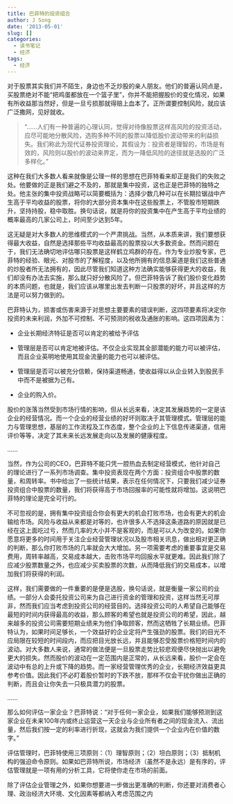 ```yaml
---
title: 巴菲特的投资组合
author: J Song
date: '2013-05-01'
slug: []
categories: 
  - 读书笔记
  - 经济
tags: 
  - 经济
---
```

对于股票其实我们并不陌生，身边也不乏炒股的亲人朋友。他们的普遍认同点是，买股票绝对不能“把鸡蛋都放在一个篮子里”，你并不能把握股价的变化情况，如果有所收益那当然好，但是一旦亏损那就得赔上血本了。正所谓要控制风险，就应该广泛撒网，见好就收。

>“……人们有一种普遍的心理认同，觉得对待像股票这样高风险的投资活动，应尽可能地分散风险，选购多种不同的股票以降低股价波动带来的利益损失。我们称此为现代证券投资理论，其假设为：投资者是理智的，市场是有效的，风险则以股价的波动来界定，而为一降低风险的途径就是选股的广泛多样化。”

这种在我们大多数人看来就像是公理一样的思想在巴菲特看来却正是我们的失败之处。他要做的正是我们避之不及的，那就是集中投资，这也正是巴菲特的独特之处。他主张的集中投资战略可以简要概括为：选择少数几种可以在长期拉锯战中产生高于平均收益的股票，将你的大部分资本集中在这些股票上，不管股市短期跌升，坚持持股，稳中取胜。换句话说，就是将你的投资集中在产生高于平均业绩的概率最高的几家公司上，时间至少达到5年。

这无疑是对大多数人的思维模式的一个严肃挑战。当然，从本质来讲，我们要想获得最大收益，自然是选择那些平均收益最高的股票投以大多数资金。然而问题在于，我们无法确切地评估哪只股票是这样鹤立鸡群的存在。作为专业炒股专家，巴菲特的经验、眼光、对股市的了解程度，以及他所拥有的信息渠道是我们这些普通的炒股者所无法拥有的，因此尽管我们知道这种方法确实能够获得更大的收益，我们却没有办法去实施，那么就只好分散风险了。但巴菲特告诉了我们股价变化趋势的本质问题，也就是，我们应该从哪里出发去判断一只股票的好坏，并且这样的方法是可以努力做到的。

巴菲特认为，损害或伤害来源于对思想主要要素的错误判断，这四项要素将决定你投资的未来利润，外加不可控制、不可预测的税收及通胀的影响。这四项因素为：

- 企业长期经济特征是否可以肯定的被给予评估

- 管理层是否可以肯定地被评估。不仅企业实现其全部潜能的能力可以被评估，而且企业英明地使用其现金流量的能力也可以被评估。

- 管理层是否可以被充分信赖，保持渠道畅通，使收益得以从企业转入到股民手中而不是被据为己有。

- 企业的购入价。

股价的涨落当然受到市场行情的影响，但从长远来看，决定其发展趋势的一定是该企业的经营情况。而一个企业的经营业绩的好坏则取决于其管理模式。管理层的能力与管理思想，基层的工作流程及工作态度，整个企业的上下信息传递渠道，信用评价等等，决定了其未来长远发展走向以及发展的健康程度。

……
    
当然，作为公司的CEO，巴菲特不能只凭一腔热血去制定经营模式，他针对自己的理论进行了一系列市场调查。集中投资表现在两个方面：投资组合中股票的数量，和周转率。书中给出了一些统计结果，表示在任何情况下，只要我们减少证券投资组合中股票的数量，我们将获得高于市场回报率的可能性就将增加。这说明巴菲特的理论是完全可行的。

不可忽视的是，拥有集中投资组合你会有更大的机会打败市场，也会有更大的机会输给市场。风险与收益从来都是对等的，也许很多人不选择这条道路的原因就是已经在这上面吃过亏，然而几率的大小并不是客观的，而是可以人为改变的。如果你愿意将更多的时间用于关注企业经营管理状况以及股市相关讯息，做出相对更正确的判断，那么你打败市场的几率就会大大增加。另一项需要考虑的重要事宜是交易费用，周转率越高，交易成本越大，击败市场平均回报水平就更难。因此我们除了应减少股票数量之外，也应减少买卖股票的次数，从而降低我们的交易成本，以增加我们将获得的利润。

这样，我们需要做的一件重要的是便是选股，换句话说，就是衡量一家公司的业绩。一部分人会委托投资公司来为自己进行资金的管理和投资，这样当然无可厚非，然而我们应当考虑到投资公司的经营目的。选择投资公司的人希望自己能够在最短的时间内获得最高的收益，那么顾客的希望也就是投资公司的希望，因此，越来越多的投资公司需要短期业绩来为他们争取顾客，然而这牺牲了长期业绩。巴菲特认为，如果时间足够长，一个效益好的企业定将产生强劲的股票。我们的目光不应局限在较短的时间段内，而应把目光放长远，并且能够忍受股票价格短时间内的波动。对大多数人来说，通常的做法便是一旦股票走势比较悲观便尽快抛出以避免更大的损失。然而股价的波动在一定范围内是正常的，从长远来看，股价一定会在波动中有总的上升或下降的趋势。而一家经营管理优秀的企业，长期经济效益更具参考价值。因此我们不必盯着股价暂时的下跌不放，那样不仅会干扰你做出正确的判断，而且会让你失去一只极具潜力的股票。

……
    
那么如何评估一家企业？巴菲特说：“对于任何一家企业，如果我们能够预测到这家企业在未来100年内或终止运营这一天企业与企业所有者之间的现金流入、流出量，然后我们按一定的利率进行折现，这就会为我们提供一个企业内在价值的数字。”
    
评估管理时，巴菲特使用三项原则：（1）理智原则；（2）坦白原则；（3）抵制机构的强迫命令原则。如果如巴菲特所说，市场经济（虽然不是永远）是有序的，评估管理就是一项有用的分析工具，它将使你走在市场的前面。

除了评估企业管理之外，如果你想要进一步做出更准确的判断，你还要对消费者心理、政治经济大环境、文化因素等都纳入考虑范围之内